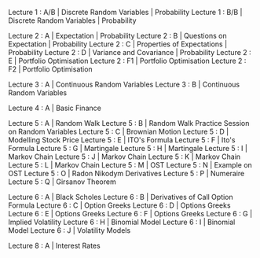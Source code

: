 Lecture 1 : A/B | Discrete Random Variables | Probability
Lecture 1 : B/B | Discrete Random Variables | Probability

Lecture 2 : A | Expectation | Probability
Lecture 2 : B | Questions on Expectation | Probability
Lecture 2 : C | Properties of Expectations | Probability
Lecture 2 : D | Variance and Covariance | Probability
Lecture 2 : E | Portfolio Optimisation
Lecture 2 : F1 | Portfolio Optimisation 
Lecture 2 : F2 | Portfolio Optimisation 

Lecture 3 : A | Continuous Random Variables
Lecture 3 : B | Continuous Random Variables

Lecture 4 : A | Basic Finance

Lecture 5 : A | Random Walk
Lecture 5 : B | Random Walk
Practice Session on Random Variables
Lecture 5 : C | Brownian Motion
Lecture 5 : D | Modelling Stock Price
Lecture 5 : E | ITO's Formula
Lecture 5 : F | Ito's Formula
Lecture 5 : G | Martingale
Lecture 5 : H | Martingale
Lecture 5 : I | Markov Chain
Lecture 5 : J | Markov Chain
Lecture 5 : K | Markov Chain
Lecture 5 : L | Markov Chain
Lecture 5 : M | OST
Lecture 5 : N | Example on OST
Lecture 5 : O | Radon Nikodym Derivatives
Lecture 5 : P | Numeraire
Lecture 5 : Q | Girsanov Theorem

Lecture 6 : A | Black Scholes
Lecture 6 : B | Derivatives of Call Option Formula
Lecture 6 : C | Option Greeks
Lecture 6 : D | Options Greeks
Lecture 6 : E | Options Greeks
Lecture 6 : F | Options Greeks
Lecture 6 : G | Implied Volatility
Lecture 6 : H | Binomial Model
Lecture 6 : I | Binomial Model
Lecture 6 : J | Volatility Models


Lecture 8 : A | Interest Rates